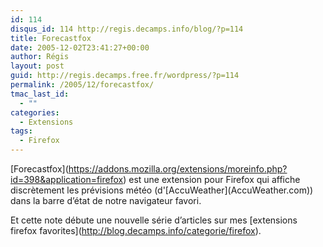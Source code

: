 ```yaml
---
id: 114
disqus_id: 114 http://regis.decamps.info/blog/?p=114
title: Forecastfox
date: 2005-12-02T23:41:27+00:00
author: Régis
layout: post
guid: http://regis.decamps.free.fr/wordpress/?p=114
permalink: /2005/12/forecastfox/
tmac_last_id:
  - ""
categories:
  - Extensions
tags:
  - Firefox
---
```

\[Forecastfox\](https://addons.mozilla.org/extensions/moreinfo.php?id=398&application=firefox) est une extension pour Firefox qui affiche discrètement les prévisions météo (d'\[AccuWeather\](AccuWeather.com)) dans la barre d’état de notre navigateur favori.

Et cette note débute une nouvelle série d’articles sur mes \[extensions firefox favorites\](http://blog.decamps.info/categorie/firefox).

